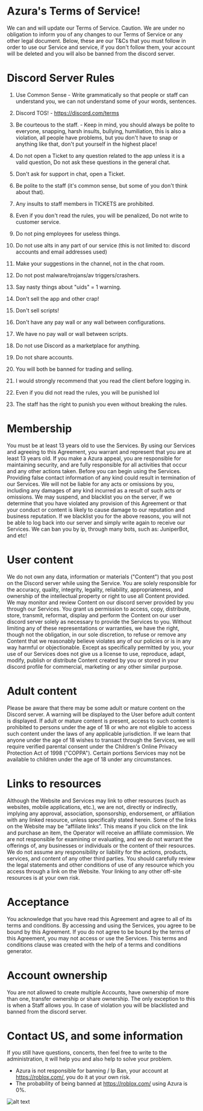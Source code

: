 # Azura's Terms of Service!
We can and will update our Terms of Service. Caution. We are under no obligation to inform you of any changes to our Terms of Service or any other legal document. Below, these are our T&Cs that you must follow in order to use our Service and service, if you don't follow them, your account will be deleted and you will also be banned from the discord server.
# Discord Server Rules
1. Use Common Sense - Write grammatically so that people or staff can understand you, we can not understand some of your words, sentences.

2. Discord TOS! - https://discord.com/terms

3. Be courteous to the staff. - Keep in mind, you should always be polite to everyone, snapping, harsh insults, bullying, humiliation, this is also a violation, all people have problems, but you don't have to snap or anything like that, don't put yourself in the highest place!

4. Do not open a Ticket to any question related to the app unless it is a valid question, Do not ask these questions in the general chat.

5. Don't ask for support in chat, open a Ticket.

6. Be polite to the staff (it's common sense, but some of you don't think about that).

7. Any insults to staff members in TICKETS are prohibited.

8. Even if you don't read the rules, you will be penalized, Do not write to customer service.

9. Do not ping employees for useless things.

10. Do not use alts in any part of our service (this is not limited to: discord accounts and email addresses used)

11. Make your suggestions in the channel, not in the chat room.

12. Do not post malware/trojans/av triggers/crashers.

13. Say nasty things about "uids" = 1 warning.

14. Don't sell the app and other crap!

15. Don't sell scripts!

16. Don't have any pay wall or any wall between configurations.

17. We have no pay wall or wall between scripts.

18. Do not use Discord as a marketplace for anything.

19. Do not share accounts.

20. You will both be banned for trading and selling.

21. I would strongly recommend that you read the client before logging in.

22. Even if you did not read the rules, you will be punished lol

23. The staff has the right to punish you even without breaking the rules.

# Membership
You must be at least 13 years old to use the Services. By using our Services and agreeing to this Agreement, you warrant and represent that you are at least 13 years old. If you make a Azura appeal, you are responsible for maintaining security, and are fully responsible for all activities that occur and any other actions taken. Before you can begin using the Services. Providing false contact information of any kind could result in termination of our Services. We will not be liable for any acts or omissions by you, including any damages of any kind incurred as a result of such acts or omissions. We may suspend, and blacklist you on the server, if we determine that you have violated any provision of this Agreement or that your conduct or content is likely to cause damage to our reputation and business reputation. If we blacklist you for the above reasons, you will not be able to log back into our server and simply write again to receive our Services. We can ban you by ip, through many bots, such as: JuniperBot, and etc! 

# User content
We do not own any data, information or materials ("Content") that you post on the Discord server while using the Service. You are solely responsible for the accuracy, quality, integrity, legality, reliability, appropriateness, and ownership of the intellectual property or right to use all Content provided. We may monitor and review Content on our discord server provided by you through our Services. You grant us permission to access, copy, distribute, store, transmit, reformat, display and perform the Content on our user discord server solely as necessary to provide the Services to you. Without limiting any of these representations or warranties, we have the right, though not the obligation, in our sole discretion, to refuse or remove any Content that we reasonably believe violates any of our policies or is in any way harmful or objectionable. Except as specifically permitted by you, your use of our Services does not give us a license to use, reproduce, adapt, modify, publish or distribute Content created by you or stored in your discord profile for commercial, marketing or any other similar purpose. 
# Adult content

Please be aware that there may be some adult or mature content on the Discord server. A warning will be displayed to the User before adult content is displayed. If adult or mature content is present, access to such content is prohibited to persons under the age of 18 or who are not eligible to access such content under the laws of any applicable jurisdiction. If we learn that anyone under the age of 18 wishes to transact through the Services, we will require verified parental consent under the Children's Online Privacy Protection Act of 1998 ("COPPA"). Certain portions Services may not be available to children under the age of 18 under any circumstances.

# Links to resources
Although the Website and Services may link to other resources (such as websites, mobile applications, etc.), we are not, directly or indirectly, implying any approval, association, sponsorship, endorsement, or affiliation with any linked resource, unless specifically stated herein. Some of the links on the Website may be “affiliate links”. This means if you click on the link and purchase an item, the Operator will receive an affiliate commission. We are not responsible for examining or evaluating, and we do not warrant the offerings of, any businesses or individuals or the content of their resources. We do not assume any responsibility or liability for the actions, products, services, and content of any other third parties. You should carefully review the legal statements and other conditions of use of any resource which you access through a link on the Website. Your linking to any other off-site resources is at your own risk.

# Acceptance
You acknowledge that you have read this Agreement and agree to all of its terms and conditions. By accessing and using the Services, you agree to be bound by this Agreement. If you do not agree to be bound by the terms of this Agreement, you may not access or use the Services. This terms and conditions clause was created with the help of a terms and conditions generator.

# Account ownership
You are not allowed to create multiple Accounts, have ownership of more than one, transfer ownership or share ownership. The only exception to this is when a Staff allows you. In case of violation you will be blacklisted and banned from the discord server.

# Contact US, and some information
If you still have questions, concerts, then feel free to write to the administration, it will help you and also help to solve your problem.


- Azura is not responsible for banning / Ip Ban, your account at https://roblox.com/, you do it at your own risk.
- The probability of being banned at https://roblox.com/ using Azura is 0%.

![alt text](https://cdn.discordapp.com/attachments/995559142133616700/996859540056326184/Open-removebg-preview.png)
